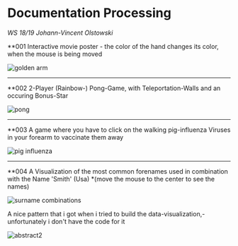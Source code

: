 # Documentation Processing
*WS 18/19* *Johann-Vincent Olstowski*

**001 Interactive movie poster - the color of the hand changes its color, when the mouse is being moved

![golden arm](https://user-images.githubusercontent.com/46718009/51532512-9353e580-1e40-11e9-88cc-16fccaa46a22.png)

---

**002 2-Player (Rainbow-) Pong-Game, with Teleportation-Walls and an occuring Bonus-Star

![pong](https://user-images.githubusercontent.com/46718009/51532516-96e76c80-1e40-11e9-8557-f5b6b91fe6ea.png)

---

**003 A game where you have to click on the walking pig-influenza Viruses in your forearm to vaccinate them away

![pig influenza](https://user-images.githubusercontent.com/46718009/51532513-94851280-1e40-11e9-86cd-bc07ad8a197c.png)

---

**004 A Visualization of the most common forenames used in combination with the Name 'Smith' (Usa) 
*(move the mouse to the center to see the names)

![surname combinations](https://user-images.githubusercontent.com/46718009/51532519-98189980-1e40-11e9-8d9f-30d434ffb896.png)

A nice pattern that i got when i tried to build the data-visualization,- unfortunately i don't have the code for it

![abstract2](https://user-images.githubusercontent.com/46718009/51532511-918a2200-1e40-11e9-8a88-d8f820eff29d.png)










